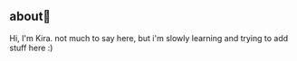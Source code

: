 ## about🪽

Hi, I'm Kira.
not much to say here, but i'm slowly learning and trying to add stuff here :)
